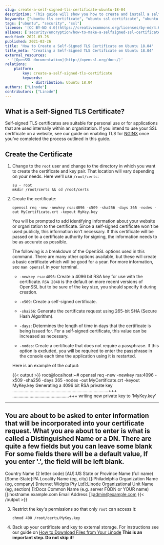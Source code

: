 ```yaml
---
slug: create-a-self-signed-tls-certificate-ubuntu-18-04
description: 'This guide will show you how to create and install a self-signed TLS certificate by using the OpenSSL utility from the command line running on Ubuntu 18.04'
keywords: ["ubuntu tls certificate", "ubuntu ssl certificate", "ubuntu self certified"]
tags: ["ubuntu", "security", "ssl"]
license: '[CC BY-ND 4.0](https://creativecommons.org/licenses/by-nd/4.0)'
aliases: ['security/encryption/how-to-make-a-selfsigned-ssl-certificate-ubuntu-18-04/']
modified: 2021-03-26
published: 2021-03-26
title: 'How to Create a Self-Signed TLS Certificate on Ubuntu 18.04'
title_meta: 'Creating a Self-Signed TLS Certificate on Ubuntu 18.04'
external_resources:
 - '[OpenSSL documentation](http://openssl.org/docs/)'
relations:
    platform:
        key: create-a-self-signed-tls-certificate
        keywords:
            - distribution: Ubuntu 18.04
authors: ["Linode"]
contributors: ["Linode"]
---
```


## What is a Self-Signed TLS Certificate?

Self-signed TLS certificates are suitable for personal use or for applications that are used internally within an organization. If you intend to use your SSL certificate on a website, see our guide on enabling TLS for [NGINX](/docs/guides/getting-started-with-nginx-part-3-enable-tls-for-https/) once you’ve completed the process outlined in this guide.

## Create the Certificate

1.  Change to the `root` user and change to the directory in which you want to create the certificate and key pair. That location will vary depending on your needs. Here we'll use `/root/certs`:

        su - root
        mkdir /root/certs && cd /root/certs

2.  Create the certificate:

        openssl req -new -newkey rsa:4096 -x509 -sha256 -days 365 -nodes -out MyCertificate.crt -keyout MyKey.key

    You will be prompted to add identifying information about your website or organization to the certificate. Since a self-signed certificate won't be used publicly, this information isn't necessary. If this certificate will be passed on to a certificate authority for signing, the information needs to be as accurate as possible.

    The following is a breakdown of the OpenSSL options used in this command. There are many other options available, but these will create a basic certificate which will be good for a year. For more information, see `man openssl` in your terminal.

    * `-newkey rsa:4096`: Create a 4096 bit RSA key for use with the certificate. `RSA 2048` is the default on more recent versions of OpenSSL but to be sure of the key size, you should specify it during creation.

    * `-x509`: Create a self-signed certificate.

    * `-sha256`: Generate the certificate request using 265-bit SHA (Secure Hash Algorithm).

    * `-days`: Determines the length of time in days that the certificate is being issued for. For a self-signed certificate, this value can be increased as necessary.

    * `-nodes`: Create a certificate that does not require a passphrase. If this option is excluded, you will be required to enter the passphrase in the console each time the application using it is restarted.

    Here is an example of the output:

    {{< output >}}
root@localhost:~# openssl req -new -newkey rsa:4096 -x509 -sha256 -days 365 -nodes -out MyCertificate.crt -keyout MyKey.key
Generating a 4096 bit RSA private key
..............................................................................+++
..............................................+++
writing new private key to 'MyKey.key'
-----
You are about to be asked to enter information that will be incorporated
into your certificate request.
What you are about to enter is what is called a Distinguished Name or a DN.
There are quite a few fields but you can leave some blank
For some fields there will be a default value,
If you enter '.', the field will be left blank.
-----
Country Name (2 letter code) [AU]:US
State or Province Name (full name) [Some-State]:PA
Locality Name (eg, city) []:Philadelphia
Organization Name (eg, company) [Internet Widgits Pty Ltd]:Linode
Organizational Unit Name (eg, section) []:Docs
Common Name (e.g. server FQDN or YOUR name) []:hostname.example.com
Email Address []:admin@example.com
{{< /output >}}

3.  Restrict the key's permissions so that only `root` can access it:

        chmod 400 /root/certs/MyKey.key

4.  Back up your certificate and key to external storage. For instructions see our guide on [How to Download Files from Your Linode](/docs/guides/download-files-from-a-compute-instance/) **This is an important step. Do not skip it!**
